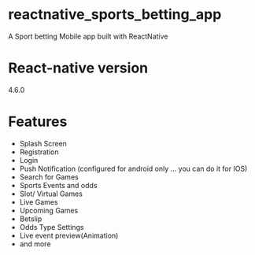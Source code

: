 # reactnative_sports_betting_app
A Sport betting Mobile app built with ReactNative 

# React-native version
 4.6.0

# Features
- Splash Screen 
- Registration
- Login 
- Push Notification (configured for android only ... you can do it for IOS)
- Search for Games
- Sports Events and odds
- Slot/ Virtual Games
- Live Games
- Upcoming Games
- Betslip
- Odds Type Settings
- Live event preview(Animation)
- and more


